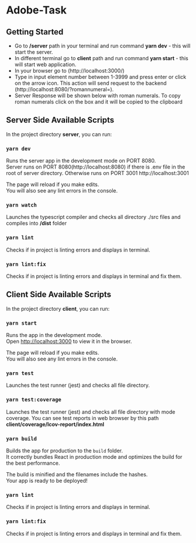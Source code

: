# Adobe-Task

## Getting Started

-   Go to **/server** path in your terminal and run command **yarn dev** - this will start the server.
-   In different terminal go to **client** path and run command **yarn start** - this will start web application.
-   In your browser go to (http://localhost:3000/)
-   Type in input element number between 1-3999 and press enter or click on the arrow icon. This action will send request to the backend (http://localhost:8080/?romannumeral=<number>).
-   Server Response will be shown below with roman numerals. To copy roman numerals click on the box and it will be copied to the clipboard

## Server Side Available Scripts

In the project directory **server**, you can run:

### `yarn dev`

Runs the server app in the development mode on PORT 8080.\
Server runs on PORT 8080(http://localhost:8080) if there is .env file in the root of server directory. Otherwise runs on PORT 3001 http://localhost:3001

The page will reload if you make edits.\
You will also see any lint errors in the console.

### `yarn watch`

Launches the typescript compiler and checks all directory ./src files and compiles into **/dist** folder

### `yarn lint`

Checks if in project is linting errors and displays in terminal.

### `yarn lint:fix`

Checks if in project is linting errors and displays in terminal and fix them.

## Client Side Available Scripts

In the project directory **client**, you can run:

### `yarn start`

Runs the app in the development mode.\
Open [http://localhost:3000](http://localhost:3000) to view it in the browser.

The page will reload if you make edits.\
You will also see any lint errors in the console.

### `yarn test`

Launches the test runner (jest) and checks all file directory.

### `yarn test:coverage`

Launches the test runner (jest) and checks all file directory with mode coverage.
You can see test reports in web browser by this path **client/coverage/lcov-report/index.html**

### `yarn build`

Builds the app for production to the `build` folder.\
It correctly bundles React in production mode and optimizes the build for the best performance.

The build is minified and the filenames include the hashes.\
Your app is ready to be deployed!

### `yarn lint`

Checks if in project is linting errors and displays in terminal.

### `yarn lint:fix`

Checks if in project is linting errors and displays in terminal and fix them.
